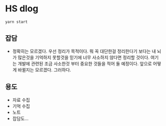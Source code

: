 # HS dlog

```shell
yarn start
```

## 잡담

- 정확히는 모르겠다. 우선 정리가 목적이다. 뭐 꼭 대단한걸 정리한다기 보다는 내 뇌가 많은것을 기억하지 못할것을 믿기에 너무 사소하지 않다면 정리할 것이다. 여기는 개발에 관련된 조금 사소한것 부터 중요한 것들을 적어 둘 예정이다. 앞으로 어떻게 바뀔지는 모르겠다. 그러하다.

## 용도

- 자료 수집
- 기억 수집
- 노트
- 잡담도...
